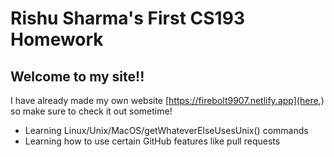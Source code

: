 # Rishu Sharma's First CS193 Homework

## Welcome to my site!!

I have already made my own website [https://firebolt9907.netlify.app](here,) so make sure to check it out sometime!

- Learning Linux/Unix/MacOS/getWhateverElseUsesUnix() commands
- Learning how to use certain GitHub features like pull requests

